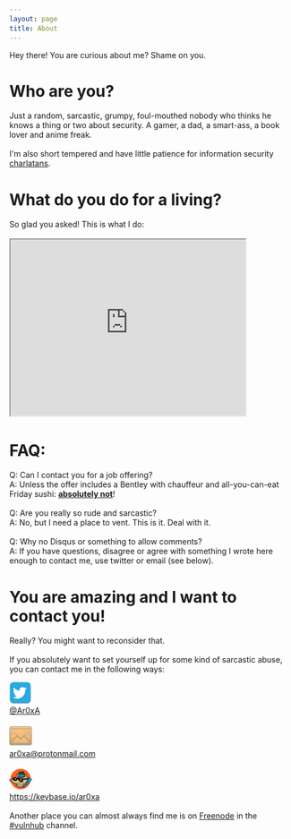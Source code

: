 ```yaml
---
layout: page
title: About
---
```

<p class="message">
  Hey there! You are curious about me? Shame on you.
</p>
<h1>Who are you?</h1>
Just a random, sarcastic, grumpy, foul-mouthed nobody who thinks he knows a thing or two about security. A gamer, a dad, a smart-ass, a book lover and anime freak. <br />
<br />
I'm also short tempered and have little patience for information security <a href="http://attrition.org/errata/charlatan/" target="_blank">charlatans</a>.
<p>
<h1>What do you do for a living?</h1>
So glad you asked! This is what I do: <br /><br />
<iframe width="420" height="315"
src="https://www.youtube.com/embed/2-OQhot_ml0">
</iframe> 
<p>
<div>
<h1>FAQ:</h1>
Q: Can I contact you for a job offering? <br />
A: Unless the offer includes a Bentley with chauffeur and all-you-can-eat Friday sushi: <u><b>absolutely not</b></u>!<br />
<br />
Q: Are you really so rude and sarcastic? <br />
A: No, but I need a place to vent. This is it. Deal with it. <br />
<br />
Q: Why no Disqus or something to allow comments? <br />
A: If you have questions, disagree or agree with something I wrote here enough to contact me, use twitter or email (see below).<br />
</div>
<p>
<h1>You are amazing and I want to contact you!</h1>
Really? You might want to reconsider that. <br />
<br />
If you absolutely want to set yourself up for some kind of sarcastic abuse, you can contact me in the following ways:<br/>
<p>
<div id="container">
	<div class="leftimg" style="clear:both;">
    <img src="/public/images/Twitter-bird-small.jpg" />
	</div>
	<div class="righttext">
	<a href="https://twitter.com/Ar0xA" target="_blank">@Ar0xA</a>
    </div>
	<br/>
	<div class="leftimg" style="clear:both;">
        <img src="/public/images/email-shadow.png" />
	</div>
	<div class="righttext" >
	<a href="mailto:ar0xa@protonmail.com?SUBJECT=TLDR%20reaction">ar0xa@protonmail.com</a>
	</div>
	<br/>
	<div class="leftimg" style="clear:both;">
        <img src="/public/images/keybase_logo.png" />
	</div>
	<div class="righttext">
	<a href="https://keybase.io/ar0xa" target="_blank">https://keybase.io/ar0xa</a>
	</div>
	<br />
</div>
<div style="clear:both;">
Another place you can almost always find me is on <a href="irc://chat.freenode.net">Freenode</a> in the <a href="https://www.vulnhub.com/">#vulnhub</a> channel.
</div>
